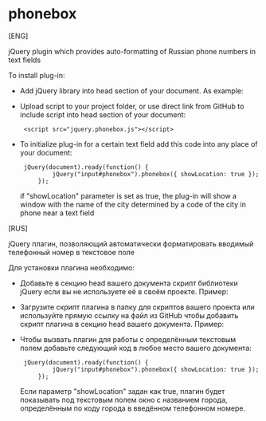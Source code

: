 phonebox
========


[ENG]

jQuery plugin which provides auto-formatting of Russian phone numbers in text fields

To install plug-in:

 - Add jQuery library into head section of your document. As example:

    <script src="https://ajax.googleapis.com/ajax/libs/jquery/1.7.2/jquery.min.js"></script>

 - Upload script to your project folder, or use direct link from GitHub to include script 
   into head section of your document:

		<script src="jquery.phonebox.js"></script>

 - To initialize plug-in for a certain text field add this code into any place of your document:

  		jQuery(document).ready(function() {
				jQuery("input#phonebox").phonebox({ showLocation: true });
			});

      if "showLocation" parameter is set as true, the plug-in will show a window with the name of the city 
      determined by a code of the city in phone near a text field



[RUS]

jQuery плагин, позволяющий автоматически форматировать вводимый телефонный номер в текстовое поле

Для установки плагина необходимо:

 - Добавьте в секцию head вашего документа скрипт библиотеки jQuery если вы не используете её в своём проекте.
   Пример:

    <script src="https://ajax.googleapis.com/ajax/libs/jquery/1.7.2/jquery.min.js"></script>

 - Загрузите скрипт плагина в папку для скриптов вашего проекта или используйте прямую ссылку на файл из GitHub чтобы
   добавить скрипт плагина в секцию head вашего документа. Пример:

  	<script src="jquery.phonebox.js"></script>

 - Чтобы вызвать плагин для работы с определённым текстовым полем добавьте следующий код в любое место 
   вашего документа:

  		jQuery(document).ready(function() {
				jQuery("input#phonebox").phonebox({ showLocation: true });
			});

      Если параметр "showLocation" задан как true, плагин будет показывать под текстовым полем окно с названием
      города, определённым по коду города в введённом телефонном номере.
